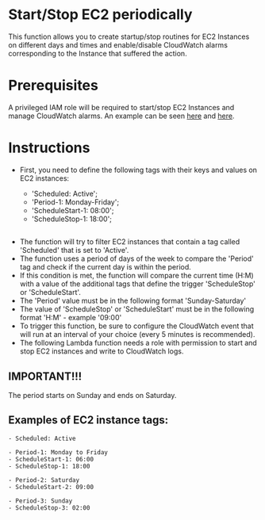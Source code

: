 # Start/Stop EC2 periodically

This function allows you to create startup/stop routines for EC2 Instances on different days and times and enable/disable CloudWatch alarms corresponding to the Instance that suffered the action.

# Prerequisites

A privileged IAM role will be required to start/stop EC2 Instances and manage CloudWatch alarms. An example can be seen [here](https://docs.aws.amazon.com/IAM/latest/UserGuide/reference_policies_examples_ec2-start-stop-match-tags.html) and [here](https://docs.amazonaws.cn/en_us/AmazonCloudWatch/latest/monitoring/iam-identity-based-access-control-cw.html).

# Instructions

- First, you need to define the following tags with their keys and values on EC2 instances:

    - 'Scheduled: Active';
    - 'Period-1: Monday-Friday';
    - 'ScheduleStart-1: 08:00';
    - 'ScheduleStop-1: 18:00';

##

- The function will try to filter EC2 instances that contain a tag called 'Scheduled' that is set to 'Active'.
- The function uses a period of days of the week to compare the 'Period' tag and check if the current day is within the period.
- If this condition is met, the function will compare the current time (H:M) with a value of the additional tags that define the trigger 'ScheduleStop' or 'ScheduleStart'.
- The 'Period' value must be in the following format 'Sunday-Saturday'
- The value of 'ScheduleStop' or 'ScheduleStart' must be in the following format 'H:M' - example '09:00'
- To trigger this function, be sure to configure the CloudWatch event that will run at an interval of your choice (every 5 minutes is recommended).
- The following Lambda function needs a role with permission to start and stop EC2 instances and write to CloudWatch logs.

## IMPORTANT!!!

The period starts on Sunday and ends on Saturday.

## Examples of EC2 instance tags:

    - Scheduled: Active

    - Period-1: Monday to Friday
    - ScheduleStart-1: 06:00
    - ScheduleStop-1: 18:00

    - Period-2: Saturday
    - ScheduleStart-2: 09:00

    - Period-3: Sunday
    - ScheduleStop-3: 02:00